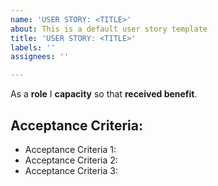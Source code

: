 ```yaml
---
name: 'USER STORY: <TITLE>'
about: This is a default user story template
title: 'USER STORY: <TITLE>'
labels: ''
assignees: ''

---
```


As a **role** I **capacity** so that **received benefit**.

## Acceptance Criteria:

 - Acceptance Criteria 1:
 - Acceptance Criteria 2:
 - Acceptance Criteria 3:
